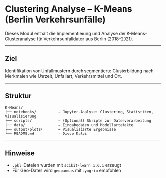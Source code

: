 # Clustering Analyse – K-Means (Berlin Verkehrsunfälle)

Dieses Modul enthält die Implementierung und Analyse der K-Means-Clusteranalyse für Verkehrsunfalldaten aus Berlin (2018–2021).

---

## Ziel

Identifikation von Unfallmustern durch segmentierte Clusterbildung nach Merkmalen wie Uhrzeit, Unfallart, Verkehrsmittel und Ort.

---

## Struktur

```
K-Means/
├── notebooks/          → Jupyter-Analyse: Clustering, Statistiken, Visualisierung
├── scripts/            → (Optional) Skripte zur Datenverarbeitung
├── data/               → Eingabedaten und Modellartefakte
├── output/plots/       → Visualisierte Ergebnisse
└── README.md           → Diese Datei
```

---

## Hinweise

- `.pkl`-Dateien wurden mit `scikit-learn 1.6.1` erzeugt
- Für Geo-Daten wird `geopandas` mit `pyogrio` empfohlen
